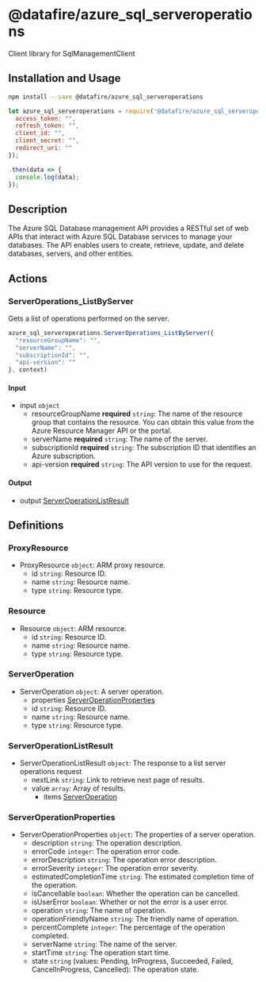 # @datafire/azure_sql_serveroperations

Client library for SqlManagementClient

## Installation and Usage
```bash
npm install --save @datafire/azure_sql_serveroperations
```
```js
let azure_sql_serveroperations = require('@datafire/azure_sql_serveroperations').create({
  access_token: "",
  refresh_token: "",
  client_id: "",
  client_secret: "",
  redirect_uri: ""
});

.then(data => {
  console.log(data);
});
```

## Description

The Azure SQL Database management API provides a RESTful set of web APIs that interact with Azure SQL Database services to manage your databases. The API enables users to create, retrieve, update, and delete databases, servers, and other entities.

## Actions

### ServerOperations_ListByServer
Gets a list of operations performed on the server.


```js
azure_sql_serveroperations.ServerOperations_ListByServer({
  "resourceGroupName": "",
  "serverName": "",
  "subscriptionId": "",
  "api-version": ""
}, context)
```

#### Input
* input `object`
  * resourceGroupName **required** `string`: The name of the resource group that contains the resource. You can obtain this value from the Azure Resource Manager API or the portal.
  * serverName **required** `string`: The name of the server.
  * subscriptionId **required** `string`: The subscription ID that identifies an Azure subscription.
  * api-version **required** `string`: The API version to use for the request.

#### Output
* output [ServerOperationListResult](#serveroperationlistresult)



## Definitions

### ProxyResource
* ProxyResource `object`: ARM proxy resource.
  * id `string`: Resource ID.
  * name `string`: Resource name.
  * type `string`: Resource type.

### Resource
* Resource `object`: ARM resource.
  * id `string`: Resource ID.
  * name `string`: Resource name.
  * type `string`: Resource type.

### ServerOperation
* ServerOperation `object`: A server operation.
  * properties [ServerOperationProperties](#serveroperationproperties)
  * id `string`: Resource ID.
  * name `string`: Resource name.
  * type `string`: Resource type.

### ServerOperationListResult
* ServerOperationListResult `object`: The response to a list server operations request
  * nextLink `string`: Link to retrieve next page of results.
  * value `array`: Array of results.
    * items [ServerOperation](#serveroperation)

### ServerOperationProperties
* ServerOperationProperties `object`: The properties of a server operation.
  * description `string`: The operation description.
  * errorCode `integer`: The operation error code.
  * errorDescription `string`: The operation error description.
  * errorSeverity `integer`: The operation error severity.
  * estimatedCompletionTime `string`: The estimated completion time of the operation.
  * isCancellable `boolean`: Whether the operation can be cancelled.
  * isUserError `boolean`: Whether or not the error is a user error.
  * operation `string`: The name of operation.
  * operationFriendlyName `string`: The friendly name of operation.
  * percentComplete `integer`: The percentage of the operation completed.
  * serverName `string`: The name of the server.
  * startTime `string`: The operation start time.
  * state `string` (values: Pending, InProgress, Succeeded, Failed, CancelInProgress, Cancelled): The operation state.


